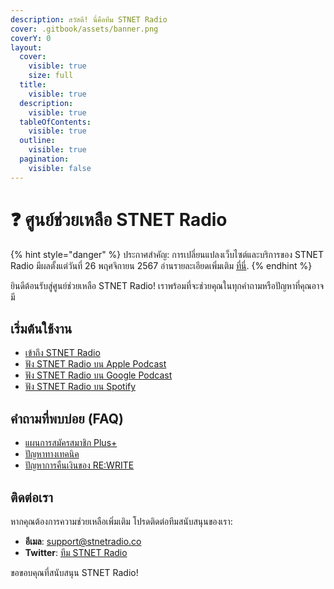 ```yaml
---
description: สวัสดี! นี่คือทีม STNET Radio
cover: .gitbook/assets/banner.png
coverY: 0
layout:
  cover:
    visible: true
    size: full
  title:
    visible: true
  description:
    visible: true
  tableOfContents:
    visible: true
  outline:
    visible: true
  pagination:
    visible: false
---
```


# ❓ ศูนย์ช่วยเหลือ STNET Radio

{% hint style="danger" %}
ประกาศสำคัญ: การเปลี่ยนแปลงเว็บไซต์และบริการของ STNET Radio มีผลตั้งแต่วันที่ 26 พฤศจิกายน 2567 อ่านรายละเอียดเพิ่มเติม [ที่นี่](announce/nov2624.md).
{% endhint %}

ยินดีต้อนรับสู่ศูนย์ช่วยเหลือ STNET Radio! เราพร้อมที่จะช่วยคุณในทุกคำถามหรือปัญหาที่คุณอาจมี

## เริ่มต้นใช้งาน

- [เข้าถึง STNET Radio](getting-started/access.md)
- [ฟัง STNET Radio บน Apple Podcast](guides/apple-podcast.md)
- [ฟัง STNET Radio บน Google Podcast](guides/google-podcast.md)
- [ฟัง STNET Radio บน Spotify](guides/spotify.md)

## คำถามที่พบบ่อย (FAQ)

- [แผนการสมัครสมาชิก Plus+](plus/available-list.md)
- [ปัญหาทางเทคนิค](https://docs.stnetradio.co/v/th)
- [ปัญหาการคืนเงินของ RE:WRITE](rewrite/refund.md)

## ติดต่อเรา

หากคุณต้องการความช่วยเหลือเพิ่มเติม โปรดติดต่อทีมสนับสนุนของเรา:

- **อีเมล**: [support@stnetradio.co](mailto:support@stnetradio.co)
- **Twitter**: [ทีม STNET Radio](https://twitter.com/teamstnetradio)

ขอขอบคุณที่สนับสนุน STNET Radio!
